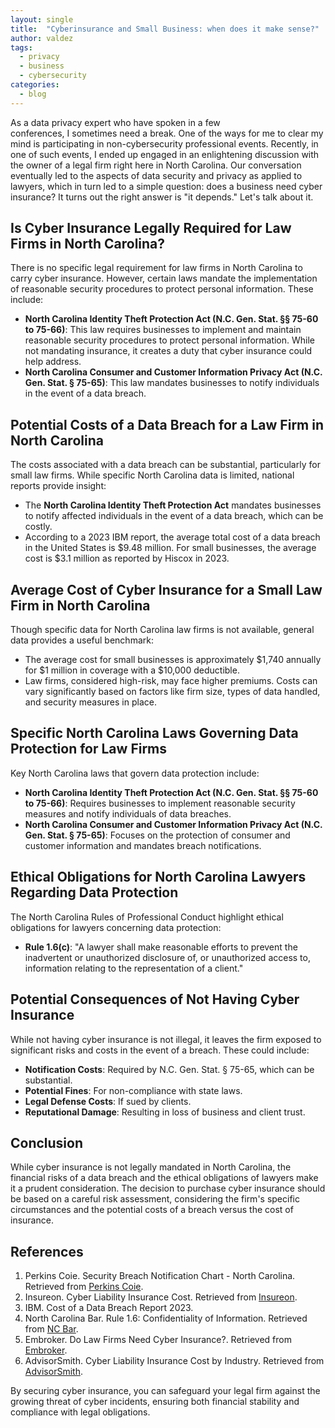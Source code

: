```yaml
---
layout: single
title:  "Cyberinsurance and Small Business: when does it make sense?"
author: valdez
tags:
  - privacy
  - business
  - cybersecurity
categories:
  - blog
---
```


As a data privacy expert who have spoken in a few                   
conferences, I sometimes need a break. One of the ways for me to clear my
mind is participating in non-cybersecurity professional events. 
Recently, in one of such events, I
ended up engaged in an enlightening discussion with the owner of a 
legal firm right here in North Carolina.
Our conversation eventually led to the aspects of data security and privacy as
applied to lawyers, which in turn led to a simple question: does a business
need cyber insurance? It turns out the right answer is "it depends."
Let's talk about it.


## Is Cyber Insurance Legally Required for Law Firms in North Carolina?

There is no specific legal requirement for law firms in North Carolina to carry cyber insurance. However, certain laws mandate the implementation of reasonable security procedures to protect personal information. These include:

- **North Carolina Identity Theft Protection Act (N.C. Gen. Stat. §§ 75-60 to 75-66)**: This law requires businesses to implement and maintain reasonable security procedures to protect personal information. While not mandating insurance, it creates a duty that cyber insurance could help address.
- **North Carolina Consumer and Customer Information Privacy Act (N.C. Gen. Stat. § 75-65)**: This law mandates businesses to notify individuals in the event of a data breach.

## Potential Costs of a Data Breach for a Law Firm in North Carolina

The costs associated with a data breach can be substantial, particularly for small law firms. While specific North Carolina data is limited, national reports provide insight:

- The **North Carolina Identity Theft Protection Act** mandates businesses to notify affected individuals in the event of a data breach, which can be costly.
- According to a 2023 IBM report, the average total cost of a data breach in the United States is $9.48 million. For small businesses, the average cost is $3.1 million as reported by Hiscox in 2023.

## Average Cost of Cyber Insurance for a Small Law Firm in North Carolina

Though specific data for North Carolina law firms is not available, general data provides a useful benchmark:

- The average cost for small businesses is approximately $1,740 annually for $1 million in coverage with a $10,000 deductible.
- Law firms, considered high-risk, may face higher premiums. Costs can vary significantly based on factors like firm size, types of data handled, and security measures in place.

## Specific North Carolina Laws Governing Data Protection for Law Firms

Key North Carolina laws that govern data protection include:

- **North Carolina Identity Theft Protection Act (N.C. Gen. Stat. §§ 75-60 to 75-66)**: Requires businesses to implement reasonable security measures and notify individuals of data breaches.
- **North Carolina Consumer and Customer Information Privacy Act (N.C. Gen. Stat. § 75-65)**: Focuses on the protection of consumer and customer information and mandates breach notifications.

## Ethical Obligations for North Carolina Lawyers Regarding Data Protection

The North Carolina Rules of Professional Conduct highlight ethical obligations for lawyers concerning data protection:

- **Rule 1.6(c)**: "A lawyer shall make reasonable efforts to prevent the inadvertent or unauthorized disclosure of, or unauthorized access to, information relating to the representation of a client."

## Potential Consequences of Not Having Cyber Insurance

While not having cyber insurance is not illegal, it leaves the firm exposed to significant risks and costs in the event of a breach. These could include:

- **Notification Costs**: Required by N.C. Gen. Stat. § 75-65, which can be substantial.
- **Potential Fines**: For non-compliance with state laws.
- **Legal Defense Costs**: If sued by clients.
- **Reputational Damage**: Resulting in loss of business and client trust.

## Conclusion

While cyber insurance is not legally mandated in North Carolina, the financial risks of a data breach and the ethical obligations of lawyers make it a prudent consideration. The decision to purchase cyber insurance should be based on a careful risk assessment, considering the firm's specific circumstances and the potential costs of a breach versus the cost of insurance.

## References

1. Perkins Coie. Security Breach Notification Chart - North Carolina. Retrieved from [Perkins Coie](https://www.perkinscoie.com/en/news-insights/security-breach-notification-chart-north-carolina.html).
2. Insureon. Cyber Liability Insurance Cost. Retrieved from [Insureon](https://www.insureon.com/small-business-insurance/cyber-liability/cost).
3. IBM. Cost of a Data Breach Report 2023.
4. North Carolina Bar. Rule 1.6: Confidentiality of Information. Retrieved from [NC Bar](https://www.ncbar.gov/for-lawyers/ethics/rules-of-professional-conduct/rule-16-confidentiality-of-information/).
5. Embroker. Do Law Firms Need Cyber Insurance?. Retrieved from [Embroker](https://www.embroker.com/blog/do-law-firms-need-cyber-insurance/).
6. AdvisorSmith. Cyber Liability Insurance Cost by Industry. Retrieved from [AdvisorSmith](https://advisorsmith.com/business-insurance/cyber-liability-insurance/cost-by-industry/).

By securing cyber insurance, you can safeguard your legal firm against the growing threat of cyber incidents, ensuring both financial stability and compliance with legal obligations.
